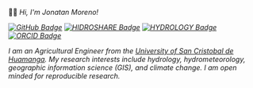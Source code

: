 
👨‍💻 <i> Hi, I'm Jonatan Moreno!</a>
<!--
<h1 align="center">
    <img src="https://readme-typing-svg.herokuapp.com/?font=Righteous&size=35&center=true&vCenter=true&width=500&height=50&duration=3000&lines=Hi+There!+👋;+I'm+Jonatan+Moreno!;" />
</h1>

<!--
👨‍💻 <i> Hi, I'm Jonatan Moreno!</a>
-->
<!--
<!--
  <img src="https://media.giphy.com/media/hvRJCLFzcasrR4ia7z/giphy.gif" width="30"></h1>
-->
<!--
[![GitHub Badge](https://img.shields.io/github/followers/giswqs?style=social)](https://github.com/giswqs?tab=followers)
[![LinkedIn Badge](https://img.shields.io/badge/My-LinkedIn-blue)](https://www.linkedin.com/in/jonatan-moreno-03417b264/)
-->
[![GitHub Badge](https://img.shields.io/badge/My-GitHub-white)](https://github.com/jonatanmoreno777)
[![HIDROSHARE Badge](https://img.shields.io/badge/HIDRO-SHARE-orange)](https://www.hydroshare.org/resource/9e6676d17c854e4f8dff4dcedf8f97cb/)
[![HYDROLOGY Badge](https://img.shields.io/badge/CRAN-HYDRO-cyan)](https://cran.r-project.org/web/views/Hydrology.html)
[![ORCID Badge](https://img.shields.io/badge/ORCID-ID-green)](https://cran.r-project.org/web/views/Hydrology.html](https://orcid.org/0009-0009-7284-8346))

I am an Agricultural Engineer from the [University of San Cristobal de Huamanga](https://enlinea.unsch.edu.pe/). My research interests include hydrology, hydrometeorology, geographic information science (GIS), and climate change. I am open minded for reproducible research.
<!--
 <a href="mailto:elmermorenovillafuerte@gmail.com?subject=[GitHub]%20🔥%20Prise%20de%20contact&Jonatan=Moreno%20Stan%2C%0A%0AJe%20viens%20vers%20toi%20aujourd%27hui%20apr%C3%A8s%20avoir%20vu%20ton%20profil%20GitHub%20pour%20..."><img src="https://img.shields.io/badge/e‑mail-D14836.svg?style=for-the-badge&logo=GMail&logoColor=white"/></a>
<!--
---
## 🛠️ My Favorite Tools
<code><a href="https://www.python.org/" target="_blank"><img height="45" src="https://www.vectorlogo.zone/logos/python/python-ar21.svg"></a></code>
        <code><a href="https://jupyter.org/" target="_blank"><img height="45" src="https://www.vectorlogo.zone/logos/jupyter/jupyter-ar21.svg"></a></code>
        <code><a href="https://numpy.org/" target="_blank"><img height="45" src="https://www.vectorlogo.zone/logos/numpy/numpy-ar21.svg"></a></code>
        <code><a href="https://pandas.pydata.org/" target="_blank"><img height="45" src="https://upload.wikimedia.org/wikipedia/commons/e/ed/Pandas_logo.svg"></a></code>
        <code><a href="https://matplotlib.org/" target="_blank"><img height="45" src="https://upload.wikimedia.org/wikipedia/commons/8/84/Matplotlib_icon.svg"></a></code>
-->
<!--
### 👨‍💻 Programming Languages
<!--
<p>
    <a href="https://github.com/search?q=user%3ADenverCoder1+is%3Arepo+language%3Ar"><img alt="R" src="https://img.shields.io/badge/%20-%2314354C.svg?logo=R&logoColor=white"></a>
    <a href="https://github.com/search?q=user%3ADenverCoder1+is%3Arepo+language%3Ajupyter"><img alt="R" src="https://img.shields.io/badge/%20-%2314354C.svg?logo=Jupyter&logoColor=orange"></a>
    <a href="https://github.com/search?q=user%3ADenverCoder1+is%3Arepo+language%3Aqgis"><img alt="QGIS" src="https://img.shields.io/badge/%20-%2314354C.svg?logo=QGIS&logoColor=green"></a>
    <a href="https://github.com/search?q=user%3ADenverCoder1+is%3Arepo+language%3Apython"><img alt="Python" src="https://img.shields.io/badge/Python%20-%2314354C.svg?logo=python&logoColor=white"></a>
    <a href="https://github.com/search?q=user%3ADenverCoder1+is%3Arepo+language%3Aspyder"><img alt="Spyder" src="https://raw.githubusercontent.com/spyder-ide/spyder/master/branding/logo/spyder_readme_banner.png" height="21"></a>
    <a href="https://github.com/search?q=user%3ADenverCoder1+is%3Arepo+language%3Aspyder"><img alt="Spyder" src="https://img.shields.io/badge/anaconda-42B029.svg?&style=for-the-badge&logo=anaconda&logoColor=white" height="21"></a>
 <!--
![JonatanMoreno's GitHub stats](https://github-readme-stats.vercel.app/api?username=jonatanmoreno777&show_icons=true&theme=radical)
### Open-source Projects
<!--
- **Linux:** [manjaro-linux](https://github.com/giswqs/manjaro-linux)
- **R packages:** [whiteboxR](https://github.com/giswqs/whiteboxR)
- **Python packages:** [geemap](https://github.com/giswqs/geemap) | [leafmap](https://github.com/giswqs/leafmap) | [eefolium](https://github.com/giswqs/eefolium) | [geehydro](https://github.com/giswqs/geehydro) | [lidar](https://github.com/giswqs/lidar) | [whitebox](https://github.com/giswqs/whitebox) | [whiteboxgui](https://github.com/giswqs/whiteboxgui) | [geospatial](https://github.com/giswqs/geospatial) | [pygis](https://github.com/giswqs/pygis) | [pypackage](https://github.com/giswqs/pypackage)
-->
<!--
### 🧰 Frameworks and Libraries
<!--
<p>
    <a href="#"><img alt="Xarray" src="https://img.shields.io/badge/Xarray%20-%23D00000.svg?logo=Xarray&logoColor=white"></a>
    <a href="#"><img alt="NumPy" src="https://img.shields.io/badge/Numpy%20-%23013243.svg?logo=numpy&logoColor=white"></a>
    <a href="#"><img alt="Pandas" src="https://img.shields.io/badge/Pandas%20-%23150458.svg?logo=pandas&logoColor=white"></a>
    <a href="#"><img alt="Matplotlib" src="https://img.shields.io/badge/Matplotlib-20232A?style=for-the-badge&logo=Matplotlib&logoColor=61DAFB"></a>
    <a href="#"><img alt="Cartopy" src="https://img.shields.io/badge/Cartopy-563D7C?style=for-the-badge&logo=Cartopy&logoColor=white"></a>
</p>
<!--
![github stats](https://github-readme-stats-sigma-five.vercel.app/api?username=giswqs&show_icons=true)
![Top Langs](https://github-readme-stats-sigma-five.vercel.app/api/top-langs/?username=giswqs&langs_count=3&hide=javascript,go,html,css,tex)
-->
<!-- ![Top Langs](https://github-readme-stats.vercel.app/api/top-langs/?username=giswqs&hide_langs_below=10) -->
<!--
**jonatanmoreno777/jonatanmoreno777** is a ✨ _special_ ✨ repository because its `README.md` (this file) appears on your GitHub profile.
<!--
Here are some ideas to get you started:

- 🔭 👨‍💻 I’m currently working on ...
- 🌱 I’m currently learning ...
- 👯 I’m looking to collaborate on ...
- 🤔 I’m looking for help with ...
- 💬 Ask me about ...
- 📫 How to reach me: ...
- 😄 👨‍🎓 Pronouns: ...
- ⚡ Fun fact: ...
-->
